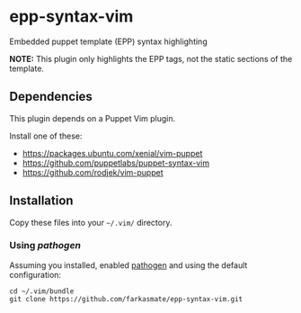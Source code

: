 # epp-syntax-vim

Embedded puppet template (EPP) syntax highlighting

**NOTE:** This plugin only highlights the EPP tags, not the static sections of the template.

## Dependencies

This plugin depends on a Puppet Vim plugin.

Install one of these:
- https://packages.ubuntu.com/xenial/vim-puppet
- https://github.com/puppetlabs/puppet-syntax-vim
- https://github.com/rodjek/vim-puppet

## Installation

Copy these files into your `~/.vim/` directory.

### Using *pathogen*

Assuming you installed, enabled [pathogen][] and using the default configuration:

    cd ~/.vim/bundle
    git clone https://github.com/farkasmate/epp-syntax-vim.git

[pathogen]: https://github.com/tpope/vim-pathogen

